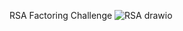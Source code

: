 RSA Factoring Challenge
![RSA drawio](https://github.com/mouad-suuu/RSA-Factoring-Challenge/assets/126404554/b1539164-50eb-4d44-939c-b46303a63f08)
